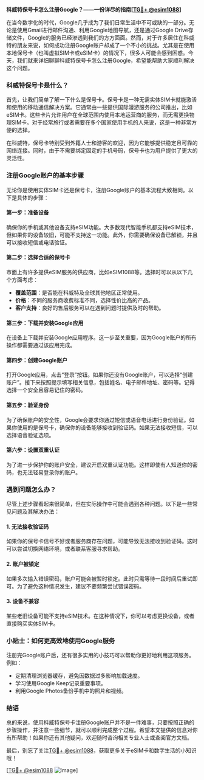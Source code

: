 **科威特保号卡怎么注册Google？——一份详尽的指南[[TG💪+ @esim1088](https://t.me/s/esim1088)]**

在当今数字化的时代，Google几乎成为了我们日常生活中不可或缺的一部分。无论是使用Gmail进行邮件沟通、利用Google地图导航，还是通过Google Drive存储文件，Google的服务已经渗透到我们的方方面面。然而，对于许多居住在科威特的朋友来说，如何成功注册Google账户却成了一个不小的挑战。尤其是在使用本地保号卡（也叫虚拟SIM卡或eSIM卡）的情况下，很多人可能会感到困惑。今天，我们就来详细聊聊科威特保号卡怎么注册Google，希望能帮助大家顺利解决这个问题。

### 科威特保号卡是什么？

首先，让我们简单了解一下什么是保号卡。保号卡是一种无需实体SIM卡就能激活和使用的移动通信解决方案。它通常由一些提供国际漫游服务的公司推出，比如eSIM卡。这些卡片允许用户在全球范围内使用本地运营商的服务，而无需更换物理SIM卡。对于经常旅行或者需要在多个国家使用手机的人来说，这是一种非常方便的选择。

在科威特，保号卡特别受到外籍人士和游客的欢迎，因为它能够提供稳定且可靠的网络连接。同时，由于不需要绑定固定的手机号码，保号卡也为用户提供了更大的灵活性。

### 注册Google账户的基本步骤

无论你是使用实体SIM卡还是保号卡，注册Google账户的基本流程大致相同。以下是具体的步骤：

#### 第一步：准备设备
确保你的手机或其他设备支持eSIM功能。大多数现代智能手机都支持eSIM技术，但如果你的设备较旧，可能不支持这一功能。此外，你需要确保设备已解锁，并且可以接收短信或电话验证。

#### 第二步：选择合适的保号卡
市面上有许多提供eSIM服务的供应商，比如eSIM1088等。选择时可以从以下几个方面考虑：
- **覆盖范围**：是否能在科威特及全球其他地区正常使用。
- **价格**：不同的服务商收费标准不同，选择性价比高的产品。
- **客户支持**：良好的售后服务可以在遇到问题时提供及时的帮助。

#### 第三步：下载并安装Google应用
在设备上下载并安装Google应用程序。这一步至关重要，因为Google账户的所有操作都需要通过该应用完成。

#### 第四步：创建Google账户
打开Google应用，点击“登录”按钮。如果你还没有Google账户，可以选择“创建账户”。接下来按照提示填写相关信息，包括姓名、电子邮件地址、密码等。记得选择一个安全且容易记住的密码。

#### 第五步：验证身份
为了确保账户的安全性，Google会要求你通过短信或语音电话进行身份验证。如果你使用的是保号卡，确保你的设备能够接收到验证码。如果无法接收短信，可以选择语音验证选项。

#### 第六步：设置双重认证
为了进一步保护你的账户安全，建议开启双重认证功能。这样即使有人知道你的密码，也无法轻易登录你的账户。

### 遇到问题怎么办？

尽管上述步骤看起来很简单，但在实际操作中可能会遇到各种问题。以下是一些常见问题及其解决办法：

#### 1. 无法接收验证码
如果你的保号卡信号不好或者服务商存在问题，可能导致无法接收到验证码。这时可以尝试切换网络环境，或者联系客服寻求帮助。

#### 2. 账户被锁定
如果多次输入错误密码，账户可能会被暂时锁定。此时只需等待一段时间后重试即可。为了避免这种情况发生，建议不要频繁尝试错误密码。

#### 3. 设备不兼容
某些老旧设备可能不支持eSIM技术。在这种情况下，你可以考虑更换设备，或者直接购买实体SIM卡。

### 小贴士：如何更高效地使用Google服务

注册完Google账户后，还有很多实用的小技巧可以帮助你更好地利用这项服务。例如：
- 定期清理浏览器缓存，避免因数据过多影响加载速度。
- 学习使用Google Keep记录重要事项。
- 利用Google Photos备份手机中的照片和视频。

### 结语

总的来说，使用科威特保号卡注册Google账户并不是一件难事，只要按照正确的步骤操作，并注意一些细节，就可以顺利完成整个过程。希望本文提供的信息对你有所帮助！如果你还有其他疑问，欢迎随时咨询相关专业人士或查阅官方文档。

最后，别忘了关注[TG💪+ @esim1088](https://t.me/s/esim1088)，获取更多关于eSIM卡和数字生活的小知识哦！

[[TG💪+ @esim1088](https://t.me/s/esim1088) ![Image](https://i.postimg.cc/4NQfJmqS/Snipaste-2025-05-13-00-14-12.png)]